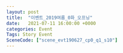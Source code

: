 ```yaml
---
layout: post
title:  "이벤트_2019여름_0화_오프닝"
date:   2021-07-11 16:00:00 +0000
categories: Event
Tags: Story Event
SceneCode: ["scene_evt190627_cp0_q1_s10"]
---
```

